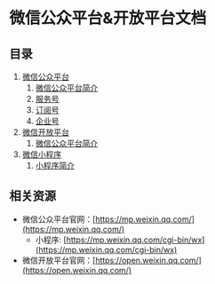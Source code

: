 # 微信公众平台&开放平台文档

## 目录

1. [微信公众平台](微信公众平台/)
    1. [微信公众平台简介](微信公众平台/微信公众平台介绍.md)
    2. [服务号](微信公众平台/服务号.md)
    3. [订阅号](微信公众平台/订阅号.md)
    4. [企业号](微信公众平台/企业号.md)
2. [微信开放平台](微信开放平台/)
    1. [微信公众平台简介](微信开放平台/微信开放平台介绍.md)
3. [微信小程序](微信小程序/)
    1. [小程序简介](微信小程序/小程序.md)

## 相关资源
- 微信公众平台官网：[https://mp.weixin.qq.com/](https://mp.weixin.qq.com/)
    - 小程序: [https://mp.weixin.qq.com/cgi-bin/wx](https://mp.weixin.qq.com/cgi-bin/wx)
- 微信开放平台官网：[https://open.weixin.qq.com/](https://open.weixin.qq.com/)


